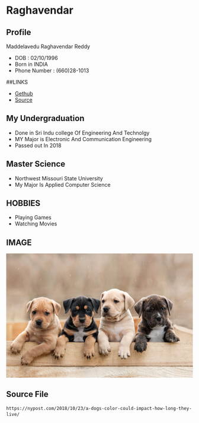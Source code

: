 # Raghavendar
## Profile
Maddelavedu Raghavendar Reddy
- DOB : 02/10/1996
- Born in INDIA
- Phone Number : (660)28-1013

##LINKS
- [Gethub](https://mraghavendar.github.io/Rags/)
- [Source](https://mraghavendar.github.io/Rags "Source")

## My Undergraduation
- Done in Sri Indu college Of Engineering And Technolgy
- MY Major is Electronic And Communication Engineering
- Passed out In 2018

## Master Science
- Northwest Missouri State University
- My Major Is Applied Computer Science

## HOBBIES
- Playing Games
- Watching Movies

## IMAGE
![Dogs](https://github.com/MRaghavendar/working-with-markdown/blob/master/102318-dogs-color-determine-disesases-life.jpg "Dogs Image")

## Source File
```
https://nypost.com/2018/10/23/a-dogs-color-could-impact-how-long-they-live/
```

